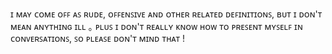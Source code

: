 ɪ ᴍᴀʏ ᴄᴏᴍᴇ ᴏꜰꜰ ᴀꜱ ʀᴜᴅᴇ, ᴏꜰꜰᴇɴꜱɪᴠᴇ ᴀɴᴅ ᴏᴛʜᴇʀ ʀᴇʟᴀᴛᴇᴅ ᴅᴇꜰɪɴɪᴛɪᴏɴꜱ, ʙᴜᴛ ɪ ᴅᴏɴ'ᴛ ᴍᴇᴀɴ ᴀɴʏᴛʜɪɴɢ ɪʟʟ ｡
ᴘʟᴜꜱ ɪ ᴅᴏɴ'ᴛ ʀᴇᴀʟʟʏ ᴋɴᴏᴡ ʜᴏᴡ ᴛᴏ ᴘʀᴇꜱᴇɴᴛ ᴍʏꜱᴇʟꜰ ɪɴ ᴄᴏɴᴠᴇʀꜱᴀᴛɪᴏɴꜱ, ꜱᴏ ᴘʟᴇᴀꜱᴇ ᴅᴏɴ'ᴛ ᴍɪɴᴅ ᴛʜᴀᴛ !
